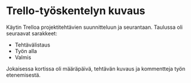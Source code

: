 # Trello-työskentelyn kuvaus

Käytin Trelloa projektitehtävien suunnitteluun ja seurantaan. 
Taulussa oli seuraavat sarakkeet:
- Tehtävälistaus
- Työn alla
- Valmis

Jokaisessa kortissa oli määräpäivä, tehtävän kuvaus ja kommentteja työn etenemisestä.
